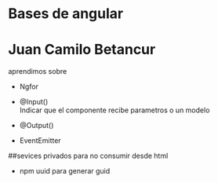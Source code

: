 # Bases de angular 
# Juan Camilo Betancur

aprendimos sobre 
- Ngfor 


-  @Input()  
Indicar que el componente recibe parametros o un modelo

- @Output()
- EventEmitter

##sevices privados para no consumir desde html
- npm uuid para generar guid
